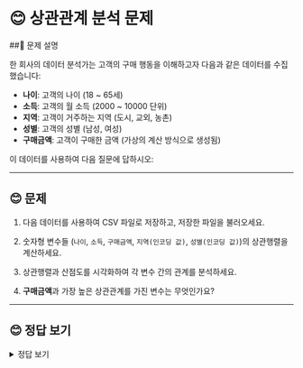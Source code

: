 # 😊 상관관계 분석 문제

##📌 문제 설명

한 회사의 데이터 분석가는 고객의 구매 행동을 이해하고자 다음과 같은 데이터를 수집했습니다:

- **나이**: 고객의 나이 (18 ~ 65세)
- **소득**: 고객의 월 소득 (2000 ~ 10000 단위)
- **지역**: 고객이 거주하는 지역 (도시, 교외, 농촌)
- **성별**: 고객의 성별 (남성, 여성)
- **구매금액**: 고객이 구매한 금액 (가상의 계산 방식으로 생성됨)

이 데이터를 사용하여 다음 질문에 답하시오:

---

## 😊 문제
1. 다음 데이터를 사용하여 CSV 파일로 저장하고, 저장한 파일을 불러오세요.

2. 숫자형 변수들 (`나이`, `소득`, `구매금액`, `지역(인코딩 값)`, `성별(인코딩 값)`)의 상관행렬을 계산하세요.

3. 상관행렬과 산점도를 시각화하여 각 변수 간의 관계를 분석하세요.

4. **구매금액**과 가장 높은 상관관계를 가진 변수는 무엇인가요?

---

## 😊 정답 보기

<details>
<summary>정답 보기</summary>

### 정답

1. CSV 파일 생성 및 불러오기:
   - 코드를 실행하여 `가상_데이터.csv` 파일을 생성하고 다시 불러옵니다.

2. 상관행렬:
   - 구매금액은 소득과 가장 높은 상관관계 (강한 양의 상관관계)를 가집니다.

3. 상관행렬 및 산점도 시각화:
   - `pairs.panels` 함수로 산점도와 상관계수를 시각화합니다.

4. 구매금액과 가장 높은 상관관계를 가진 변수:
   - **소득**

</details>

